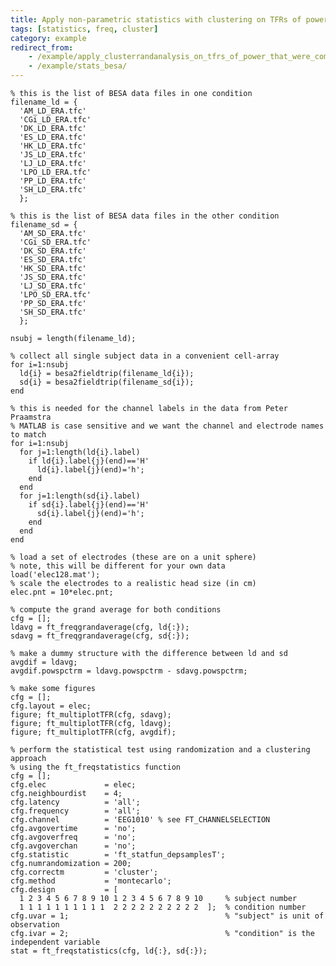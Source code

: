```yaml
---
title: Apply non-parametric statistics with clustering on TFRs of power that were computed with BESA
tags: [statistics, freq, cluster]
category: example
redirect_from:
    - /example/apply_clusterrandanalysis_on_tfrs_of_power_that_were_computed_with_besa/
    - /example/stats_besa/
---
```


    % this is the list of BESA data files in one condition
    filename_ld = {
      'AM_LD_ERA.tfc'
      'CGi_LD_ERA.tfc'
      'DK_LD_ERA.tfc'
      'ES_LD_ERA.tfc'
      'HK_LD_ERA.tfc'
      'JS_LD_ERA.tfc'
      'LJ_LD_ERA.tfc'
      'LPO_LD_ERA.tfc'
      'PP_LD_ERA.tfc'
      'SH_LD_ERA.tfc'
      };

    % this is the list of BESA data files in the other condition
    filename_sd = {
      'AM_SD_ERA.tfc'
      'CGi_SD_ERA.tfc'
      'DK_SD_ERA.tfc'
      'ES_SD_ERA.tfc'
      'HK_SD_ERA.tfc'
      'JS_SD_ERA.tfc'
      'LJ_SD_ERA.tfc'
      'LPO_SD_ERA.tfc'
      'PP_SD_ERA.tfc'
      'SH_SD_ERA.tfc'
      };

    nsubj = length(filename_ld);

    % collect all single subject data in a convenient cell-array
    for i=1:nsubj
      ld{i} = besa2fieldtrip(filename_ld{i});
      sd{i} = besa2fieldtrip(filename_sd{i});
    end

    % this is needed for the channel labels in the data from Peter Praamstra
    % MATLAB is case sensitive and we want the channel and electrode names to match
    for i=1:nsubj
      for j=1:length(ld{i}.label)
        if ld{i}.label{j}(end)=='H'
          ld{i}.label{j}(end)='h';
        end
      end
      for j=1:length(sd{i}.label)
        if sd{i}.label{j}(end)=='H'
          sd{i}.label{j}(end)='h';
        end
      end
    end

    % load a set of electrodes (these are on a unit sphere)
    % note, this will be different for your own data
    load('elec128.mat');
    % scale the electrodes to a realistic head size (in cm)
    elec.pnt = 10*elec.pnt;

    % compute the grand average for both conditions
    cfg = [];
    ldavg = ft_freqgrandaverage(cfg, ld{:});
    sdavg = ft_freqgrandaverage(cfg, sd{:});

    % make a dummy structure with the difference between ld and sd
    avgdif = ldavg;
    avgdif.powspctrm = ldavg.powspctrm - sdavg.powspctrm;

    % make some figures
    cfg = [];
    cfg.layout = elec;
    figure; ft_multiplotTFR(cfg, sdavg);
    figure; ft_multiplotTFR(cfg, ldavg);
    figure; ft_multiplotTFR(cfg, avgdif);

    % perform the statistical test using randomization and a clustering approach
    % using the ft_freqstatistics function
    cfg = [];
    cfg.elec             = elec;
    cfg.neighbourdist    = 4;
    cfg.latency          = 'all';
    cfg.frequency        = 'all';
    cfg.channel          = 'EEG1010' % see FT_CHANNELSELECTION
    cfg.avgovertime      = 'no';
    cfg.avgoverfreq      = 'no';
    cfg.avgoverchan      = 'no';
    cfg.statistic        = 'ft_statfun_depsamplesT';
    cfg.numrandomization = 200;
    cfg.correctm         = 'cluster';
    cfg.method           = 'montecarlo';
    cfg.design           = [
      1 2 3 4 5 6 7 8 9 10 1 2 3 4 5 6 7 8 9 10     % subject number
      1 1 1 1 1 1 1 1 1 1  2 2 2 2 2 2 2 2 2 2  ];  % condition number
    cfg.uvar = 1;                                   % "subject" is unit of observation
    cfg.ivar = 2;                                   % "condition" is the independent variable
    stat = ft_freqstatistics(cfg, ld{:}, sd{:});
